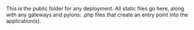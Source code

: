 This is the public folder for any deployment. All static files go here, 
along with any gateways and pylons: .php files that create an entry point 
into the application(s).